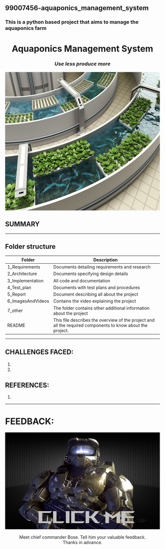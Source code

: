 ## 99007456-aquaponics_management_system
### This is a python based project that aims to manage the aquaponics farm  

<h1 align="center"> Aquaponics Management System </h1>
<i><h3 align = "center"> Use less produce more </h3></i>

<p align="center">
  <img width="900 "height="450 " src="https://github.com/Y-133/99007456-aquaponics_management_system/blob/7c6253c3a1df25032f3f3923f015ada1a52585b9/Images/aquaponics_2.jpg " alt="">
</p>


## SUMMARY ##
<p align="justify">
 
 --------------------------------------------------------------------------
## Folder structure ##
| Folder | Description|
| --- | --- |
| 1_Requirements | Documents detailing requirements and research |
| 2_Architecture | Documents specifying design details |
| 3_Implementation | All code and documentation |
| 4_Test_plan | Documents with test plans and procedures |
| 5_Report | Document describing all about the project |
| 6_ImagesAndVideos | Contains the video explaining the project |
| 7_other | The folder contains other additional information about the project |
| README| This file describes the overview of the project and all the required components to know about the project.

----------------------------------------------------------------------------
## CHALLENGES FACED: ##
####
1. 
2. 
####

## REFERENCES:
1. 
---------------------------------------------------------------------------------------------------
# FEEDBACK: 

   <body>
      <a href = "https://forms.gle/qesNg4Qc73XfuXkT6" target = "_self"> 
         <img src = "https://github.com/Y-133/M2-EmbSys/blob/f58359ae2250b86e70ce3565c56ce943c2a1e107/PROJECT/IMAGES/halo2.jpg" alt = "chief commander Bose" border = "0"/> 
      </a>
      <p align =" center"> Meet chief commander Bose. Tell him your valuable feedback. <br> Thanks in advance. </p> 
   </body>
